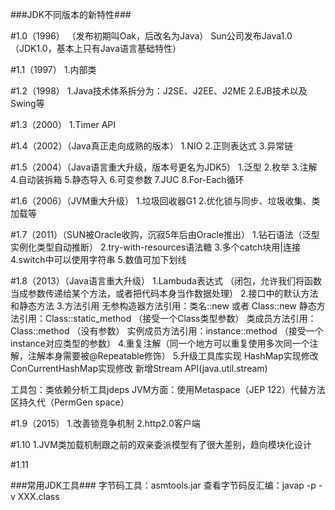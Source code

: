 
###JDK不同版本的新特性###

#1.0（1996）
（发布初期叫Oak，后改名为Java）
Sun公司发布Java1.0（JDK1.0，基本上只有Java语言基础特性）

#1.1（1997）
1.内部类

#1.2（1998）
1.Java技术体系拆分为：J2SE、J2EE、J2ME
2.EJB技术以及Swing等

#1.3（2000）
1.Timer API

#1.4（2002）（Java真正走向成熟的版本）
1.NIO
2.正则表达式
3.异常链

#1.5（2004）（Java语言重大升级，版本号更名为JDK5）
1.泛型
2.枚举
3.注解
4.自动装拆箱
5.静态导入
6.可变参数
7.JUC
8.For-Each循环

#1.6（2006）（JVM重大升级）
1.垃圾回收器G1
2.优化锁与同步、垃圾收集、类加载等

#1.7（2011）（SUN被Oracle收购，沉寂5年后由Oracle推出）
1.钻石语法（泛型实例化类型自动推断）
2.try-with-resources语法糖
3.多个catch块用|连接
4.switch中可以使用字符串
5.数值可加下划线

#1.8（2013）（Java语言重大升级）
1.Lambuda表达式
（闭包，允许我们将函数当成参数传递给某个方法，或者把代码本身当作数据处理）
2.接口中的默认方法和静态方法
3.方法引用
 无参构造器方法引用：类名::new 或者 Class<T>::new
 静态方法引用：Class::static_method （接受一个Class类型参数）
 类成员方法引用：Class::method （没有参数）
 实例成员方法引用：instance::method （接受一个instance对应类型的参数）
4.重复注解（同一个地方可以重复使用多次同一个注解，注解本身需要被@Repeatable修饰）
5.升级工具库实现
    HashMap实现修改
    ConCurrentHashMap实现修改
    新增Stream API(java.util.stream)
    
工具包：类依赖分析工具jdeps
JVM方面：使用Metaspace（JEP 122）代替方法区持久代（PermGen space）

#1.9（2015）
1.改善锁竞争机制
2.http2.0客户端

#1.10
1.JVM类加载机制跟之前的双亲委派模型有了很大差别，趋向模块化设计

#1.11



###常用JDK工具###
字节码工具：asmtools.jar
查看字节码反汇编：javap -p -v XXX.class

